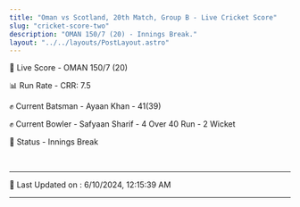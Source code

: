 ```yaml
---
title: "Oman vs Scotland, 20th Match, Group B - Live Cricket Score"
slug: "cricket-score-two"
description: "OMAN 150/7 (20) - Innings Break."
layout: "../../layouts/PostLayout.astro"
---
```


🔴 Live Score - OMAN 150/7 (20)  

📊 Run Rate - CRR: 7.5  

✊ Current Batsman - Ayaan Khan - 41(39)  

✊ Current Bowler - Safyaan Sharif - 4 Over 40 Run - 2 Wicket  

📑 Status - Innings Break

<br />

***

📝 Last Updated on : 6/10/2024, 12:15:39 AM

***

